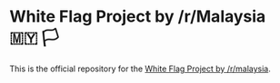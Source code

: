 # White Flag Project by /r/Malaysia 🇲🇾 🏳️
This is the official repository for the [White Flag Project by /r/malaysia](https://www.reddit.com/r/malaysia/comments/oir4za/rmalaysias_white_flag_project_your_help_needed_on/).




